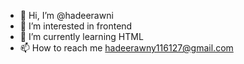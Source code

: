 - 👋 Hi, I’m @hadeerawni
- 👀 I’m interested in frontend
- 🌱 I’m currently learning HTML
- 📫 How to reach me hadeerawny116127@gmail.com

<!---
hadeerawni/hadeerawni is a ✨ special ✨ repository because its `README.md` (this file) appears on your GitHub profile.
You can click the Preview link to take a look at your changes.
--->
